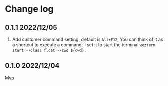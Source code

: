 # Change log

## 0.1.1 2022/12/05

1. Add customer command setting, default is `Alt+F12`,
   You can think of it as a shortcut to execute a command, I set it to start the
   terminal `wezterm start --class float --cwd ${cwd}`.

## 0.1.0 2022/12/04

Mvp
